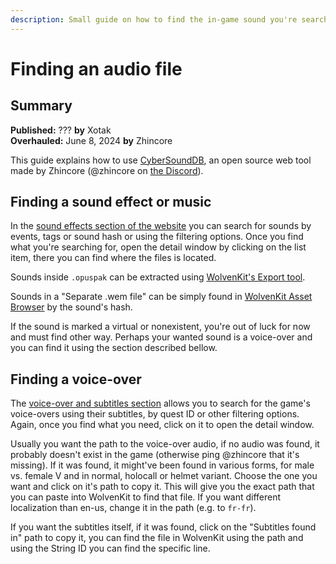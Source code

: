 ```yaml
---
description: Small guide on how to find the in-game sound you're searching for.
---
```


# Finding an audio file

## Summary

**Published:** ??? **by** Xotak\
**Overhauled:** June 8, 2024 **by** Zhincore

This guide explains how to use [CyberSoundDB](https://sounddb.redmodding.org), an open source web tool made by Zhincore (@zhincore on [the Discord](https://discord.gg/Epkq79kd96)).

## Finding a sound effect or music

In the [sound effects section of the website](https://sounddb.redmodding.org/sfx) you can search for sounds by events, tags or sound hash or using the filtering options. Once you find what you're searching for, open the detail window by clicking on the list item, there you can find where the files is located.

Sounds inside `.opuspak` can be extracted using [WolvenKit's Export tool](replacing-sounds-effects.md#exporting-sfx).

Sounds in a "Separate .wem file" can be simply found in [WolvenKit Asset Browser](https://app.gitbook.com/s/-MP\_ozZVx2gRZUPXkd4r/wolvenkit-app/usage/video-and-audio) by the sound's hash.

If the sound is marked a virtual or nonexistent, you're out of luck for now and must find other way. Perhaps your wanted sound is a voice-over and you can find it using the section described bellow.

## Finding a voice-over

The [voice-over and subtitles section](https://sounddb.redmodding.org/subtitles) allows you to search for the game's voice-overs using their subtitles, by quest ID or other filtering options. Again, once you find what you need, click on it to open the detail window.&#x20;

Usually you want the path to the voice-over audio, if no audio was found, it probably doesn't exist in the game (otherwise ping @zhincore that it's missing). If it was found, it might've been found in various forms, for male vs. female V and in normal, holocall or helmet variant. Choose the one you want and click on it's path to copy it. This will give you the exact path that you can paste into WolvenKit to find that file. If you want different localization than en-us, change it in the path (e.g. to `fr-fr`).

If you want the subtitles itself, if it was found, click on the "Subtitles found in" path to copy it, you can find the file in WolvenKit using the path and using the String ID you can find the specific line.
